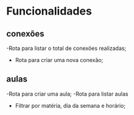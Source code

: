 # Funcionalidades

## conexões

-Rota para listar o total de conexões realizadas;
- Rota para criar uma nova conexão;

## aulas

-Rota para criar uma aula;
-Rota para listar aulas
 - Filtrar por matéria, dia da semana e horário;
